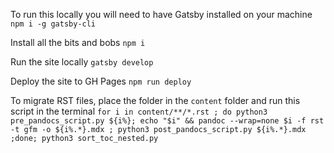 To run this locally you will need to have Gatsby installed on your machine
`npm i -g gatsby-cli`

Install all the bits and bobs
`npm i`

Run the site locally
`gatsby develop`

Deploy the site to GH Pages
`npm run deploy`

To migrate RST files, place the folder in the `content` folder and run this script in the terminal
`for i in content/**/*.rst ; do python3 pre_pandocs_script.py ${i%}; echo "$i" && pandoc --wrap=none $i -f rst -t gfm -o ${i%.*}.mdx ; python3 post_pandocs_script.py ${i%.*}.mdx ;done; python3 sort_toc_nested.py`
